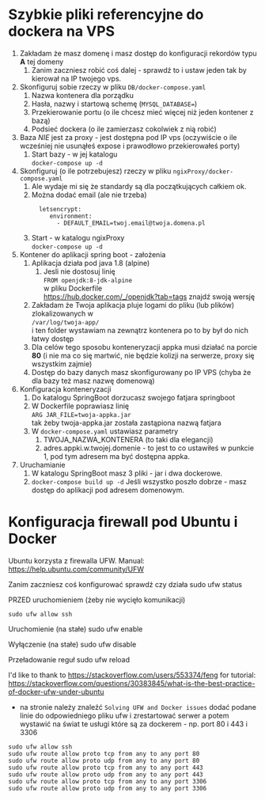 # Szybkie pliki referencyjne do dockera na VPS

1. Zakładam że masz domenę i masz dostęp do konfiguracji rekordów typu **A** tej domeny
    1. Zanim zaczniesz robić coś dalej - sprawdź to i ustaw jeden tak by kierował na IP twojego vps.
2. Skonfiguruj sobie rzeczy w pliku `DB/docker-compose.yaml` 
    1. Nazwa kontenera dla porządku
    2. Hasła, nazwy i startową schemę (`MYSQL_DATABASE=`)
    3. Przekierowanie portu (o ile chcesz mieć więcej niż jeden kontener z bazą)
    4. Podsieć dockera (o ile zamierzasz cokolwiek z nią robić)
3. Baza *NIE* jest za proxy - jest dostępna pod IP vps (oczywiście o ile wcześniej nie usunąłeś expose i prawodłowo przekierowałeś porty)
    1. Start bazy - w jej katalogu <br> `docker-compose up -d`  
5. Skonfiguruj (o ile potrzebujesz) rzeczy w pliku `ngixProxy/docker-compose.yaml`
    1. Ale wydaje mi się że standardy są dla początkujących całkiem ok.
    2. Można dodać email (ale nie trzeba)
        ```
          letsencrypt:
             environment:
               - DEFAULT_EMAIL=twoj.email@twoja.domena.pl
        ```
    3.  Start - w katalogu ngixProxy <br> `docker-compose up -d`
6. Kontener do aplikacji spring boot - założenia
    1. Aplikacja działa pod java 1.8 (alpine) 
        1. Jesli nie dostosuj linię <br>
        `FROM openjdk:8-jdk-alpine` <br>
        w pliku Dockerfile <br>  https://hub.docker.com/_/openjdk?tab=tags znajdź swoją wersję
    2. Zakładam że Twoja aplikacja pluje logami do pliku (lub plików) zlokalizowanych w <br>
        `/var/log/twoja-app/` <br>
        i ten folder wystawiam na zewnątrz kontenera po to by był do nich łatwy dostęp
    3. Dla celów tego sposobu konteneryzacji appka musi działać na porcie **80** (i nie ma co się martwić, nie będzie kolizji na serwerze, proxy się wszystkim zajmie)
    4. Dostęp do bazy danych masz skonfigurowany po IP VPS (chyba że dla bazy też masz nazwę domenową)
7. Konfiguracja konteneryzacji
    1. Do katalogu SpringBoot dorzucasz swojego fatjara springboot
    2. W Dockerfile poprawiasz linię <br>
    `ARG JAR_FILE=twoja-appka.jar` <br>
    tak żeby twoja-appka.jar została zastąpiona nazwą fatjara
    3. W `docker-compose.yaml` ustawiasz parametry
        1. TWOJA_NAZWA_KONTENERA (to taki dla elegancji)
        2. adres.appki.w.twojej.domenie - to jest to co ustawiłeś w punkcie 1, pod tym adresem ma być dostępna appka.
8. Uruchamianie
    1. W katalogu SpringBoot masz 3 pliki - jar i dwa dockerowe.
    2. `docker-compose build up -d`
Jeśli wszystko poszło dobrze - masz dostęp do aplikacji pod adresem domenowym.


# Konfiguracja firewall pod Ubuntu i Docker

Ubuntu korzysta z firewalla UFW.
Manual:
https://help.ubuntu.com/community/UFW

Zanim zaczniesz coś konfigurować sprawdź czy działa
sudo ufw status

PRZED uruchomieniem (żeby nie wycięło komunikacji)
```
sudo ufw allow ssh
```

Uruchomienie (na stałe)
sudo ufw enable

Wyłączenie (na stałe)
sudo ufw disable

Przeładowanie reguł 
sudo ufw reload

I'd like to thank to https://stackoverflow.com/users/553374/feng for tutorial:
https://stackoverflow.com/questions/30383845/what-is-the-best-practice-of-docker-ufw-under-ubuntu
- na stronie należy znaleźć `Solving UFW and Docker issues` dodać podane linie do odpowiedniego pliku ufw i zrestartować serwer
a potem wystawić na świat te usługi które są za dockerem - np. port 80 i 443 i 3306

```
sudo ufw allow ssh
sudo ufw route allow proto tcp from any to any port 80
sudo ufw route allow proto udp from any to any port 80
sudo ufw route allow proto tcp from any to any port 443
sudo ufw route allow proto udp from any to any port 443
sudo ufw route allow proto tcp from any to any port 3306
sudo ufw route allow proto udp from any to any port 3306
```